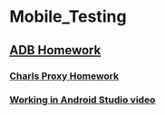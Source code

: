 # Mobile_Testing
## [ADB Homework](https://github.com/MariaDash/Mobile_Testing/tree/ADB_Debugging)
### [Charls Proxy Homework](https://github.com/MariaDash/Mobile_Testing/tree/Charles_Proxy)
### [Working in Android Studio video]()
